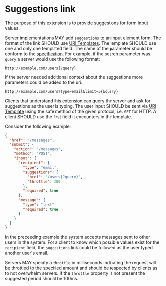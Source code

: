 Suggestions link
================

The purpose of this extension is to provide suggestions for form input values.

Server implementations MAY add `suggestions` to an input element form. The format of the link SHOULD use [URI Templates](http://tools.ietf.org/html/rfc6570). The template SHOULD use one and only one templated field. The name of the parameter should be conform to the [specification](http://tools.ietf.org/html/rfc6570). For example, if the search parameter was `query` a server would use the following format:

```
http://example.com/users{?query}
```

If the server needed additional context about the suggestions more parameters could be added to the uri:

```
http://example.com/users?type=email&limit=5{&query}
```

Clients that understand this extension can query the server and ask for suggestions as the user is typing. The user input SHOULD be sent via [URI Template](http://tools.ietf.org/html/rfc6570) using the safe method of the given protocol, i.e. `GET` for HTTP. A client SHOULD use the first field it encounters in the template.

Consider the following example:

```json
{
  "href": "/messages",
  "submit": {
    "action": "/messages",
    "method": "POST",
    "input": {
      "recipient": {
        "type": "email",
        "suggestions": {
          "href": "/users{?query}",
          "throttle": 200
        },
        "required": true
      },
      "message": {
        "type": "text",
        "required": true
      }
    }
  }
}
```

In the preceeding example the system accepts messages sent to other users in the system. For a client to know which possible values exist for the `recipient` field, the `suggestions` link could be followed as the user typed another user's email.

Servers MAY specify a `throttle` in milliseconds indicating the request will be throttled to the specified amount and should be respected by clients as to not overwhelm servers. If the `throttle` property is not present the suggested period should be 100ms.
